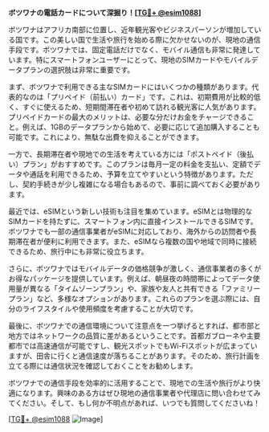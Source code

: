 **ボツワナの電話カードについて深掘り！[[TG💪+ @esim1088](https://t.me/s/esim1088)]**

ボツワナはアフリカ南部に位置し、近年観光客やビジネスパーソンが増加している国です。この美しい国で生活や旅行を始める際に欠かせないのが、現地の通信手段です。ボツワナでは、固定電話だけでなく、モバイル通信も非常に発達しています。特にスマートフォンユーザーにとって、現地のSIMカードやモバイルデータプランの選択肢は非常に重要です。

まず、ボツワナで利用できる主なSIMカードにはいくつかの種類があります。代表的なのは「プリペイド（前払い）カード」です。これは、初期費用が比較的低く、すぐに使えるため、短期間滞在者や初めて訪れる観光客に人気があります。プリペイドカードの最大のメリットは、必要な分だけお金をチャージできること。例えば、1GBのデータプランから始めて、必要に応じて追加購入することも可能です。これにより、無駄な出費を抑えることができます。

一方で、長期滞在者や現地での生活を考えている方には「ポストペイド（後払い）プラン」がおすすめです。このプランは毎月一定の料金を支払い、定額でデータや通話を利用できるため、予算を立てやすいという特徴があります。ただし、契約手続きが少し複雑になる場合もあるので、事前に調べておく必要があります。

最近では、eSIMという新しい技術も注目を集めています。eSIMとは物理的なSIMカードを持たずに、スマートフォン内に直接インストールできるSIMです。ボツワナでも一部の通信事業者がeSIMに対応しており、海外からの訪問者や長期滞在者が便利に利用できます。また、eSIMなら複数の国や地域で同時に接続できるため、旅行中にも非常に役立ちます。

さらに、ボツワナではモバイルデータの価格競争が激しく、通信事業者の多くがお得なパッケージを提供しています。例えば、朝昼夜の時間帯によってデータ使用量が異なる「タイムゾーンプラン」や、家族や友人と共有できる「ファミリープラン」など、多様なオプションがあります。これらのプランを選ぶ際には、自分のライフスタイルや使用頻度を考慮することが大切です。

最後に、ボツワナでの通信環境について注意点を一つ挙げるとすれば、都市部と地方ではネットワークの品質に差があるということです。首都ガブローネや主要都市では高速通信が可能ですし、観光スポットでもWi-Fiスポットが広まっていますが、田舎に行くと通信速度が落ちることがあります。そのため、旅行計画を立てる際には通信状況を確認しておくことをお勧めします。

ボツワナでの通信手段を効率的に活用することで、現地での生活や旅行がより快適になります。興味のある方はぜひ現地の通信事業者や代理店に問い合わせてみてください。そして、もし何か不明点があれば、いつでも質問してくださいね！

[[TG💪+ @esim1088](https://t.me/s/esim1088) ![Image](https://i.postimg.cc/Y0z9fWf4/image.png)]